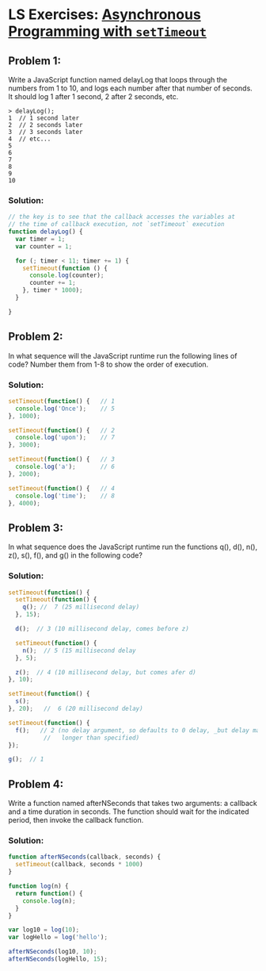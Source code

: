 # LS Exercises: [Asynchronous Programming with `setTimeout`]()

## Problem 1:

Write a JavaScript function named delayLog that loops through the numbers from 1 to 10, and logs each number after that number of seconds. It should log 1 after 1 second, 2 after 2 seconds, etc.

```
> delayLog();
1  // 1 second later
2  // 2 seconds later
3  // 3 seconds later
4  // etc...
5
6
7
8
9
10
```

### Solution:

```javascript
// the key is to see that the callback accesses the variables at 
// the time of callback execution, not `setTimeout` execution
function delayLog() {
  var timer = 1;
  var counter = 1;

  for (; timer < 11; timer += 1) {
    setTimeout(function () {
      console.log(counter);
      counter += 1;
    }, timer * 1000);
  }

}
```

## Problem 2:


In what sequence will the JavaScript runtime run the following lines of code? Number them from 1-8 to show the order of execution.

### Solution:
```javascript
setTimeout(function() {   // 1
  console.log('Once');    // 5
}, 1000);

setTimeout(function() {   // 2
  console.log('upon');    // 7
}, 3000);

setTimeout(function() {   // 3
  console.log('a');       // 6
}, 2000);

setTimeout(function() {   // 4
  console.log('time');    // 8
}, 4000);
```


## Problem 3:

In what sequence does the JavaScript runtime run the functions q(), d(), n(), z(), s(), f(), and g() in the following code?


### Solution:
```javascript
setTimeout(function() {
  setTimeout(function() {
    q(); //  7 (25 millisecond delay)
  }, 15);

  d();  // 3 (10 millisecond delay, comes before z)

  setTimeout(function() {
    n();  // 5 (15 millisecond delay
  }, 5);

  z();  // 4 (10 millisecond delay, but comes afer d)
}, 10);

setTimeout(function() {
  s();
}, 20);   //  6 (20 millisecond delay)

setTimeout(function() {
  f();   // 2 (no delay argument, so defaults to 0 delay, _but delay may be
          //   longer than specified)
});

g();  // 1
```

## Problem 4:

Write a function named afterNSeconds that takes two arguments: a callback and a time duration in seconds. The function should wait for the indicated period, then invoke the callback function.

### Solution:

```javascript
function afterNSeconds(callback, seconds) {
  setTimeout(callback, seconds * 1000)
}

function log(n) {
  return function() {
    console.log(n);
  }
}

var log10 = log(10);
var logHello = log('hello');

afterNSeconds(log10, 10);
afterNSeconds(logHello, 15);

```
